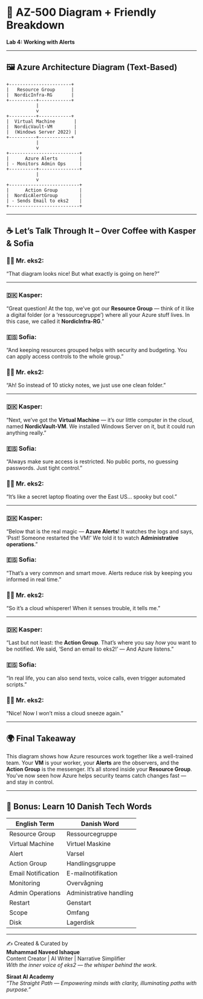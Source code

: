 # 🔷 AZ-500 Diagram + Friendly Breakdown  
**Lab 4: Working with Alerts**

---

## 🖼️ Azure Architecture Diagram (Text-Based)

```
+-----------------------+
|   Resource Group      |
|  NordicInfra-RG       |
+----------+------------+
           |
           v
+----------+------------+
|  Virtual Machine       |
|  NordicVault-VM        |
|  (Windows Server 2022) |
+----------+------------+
           |
           v
+--------------------------+
|      Azure Alerts        |
| - Monitors Admin Ops     |
+----------+---------------+
           |
           v
+--------------------------+
|      Action Group        |
|  NordicAlertGroup        |
| - Sends Email to eks2    |
+--------------------------+
```

---

## ☕ Let’s Talk Through It – Over Coffee with Kasper & Sofia

### 🧑‍💼 Mr. eks2:  
“That diagram looks nice! But what exactly is going on here?”

---

### 🇩🇰 Kasper:  
“Great question! At the top, we’ve got our **Resource Group** — think of it like a digital folder (or a ‘ressourcegruppe’) where all your Azure stuff lives. In this case, we called it **NordicInfra-RG**.”

### 🇪🇸 Sofia:  
“And keeping resources grouped helps with security and budgeting. You can apply access controls to the whole group.”

### 🧑‍💼 Mr. eks2:  
“Ah! So instead of 10 sticky notes, we just use one clean folder.”

---

### 🇩🇰 Kasper:  
“Next, we’ve got the **Virtual Machine** — it’s our little computer in the cloud, named **NordicVault-VM**. We installed Windows Server on it, but it could run anything really.”

### 🇪🇸 Sofia:  
“Always make sure access is restricted. No public ports, no guessing passwords. Just tight control.”

### 🧑‍💼 Mr. eks2:  
“It’s like a secret laptop floating over the East US… spooky but cool.”

---

### 🇩🇰 Kasper:  
“Below that is the real magic — **Azure Alerts**! It watches the logs and says, ‘Psst! Someone restarted the VM!’ We told it to watch **Administrative operations**.”

### 🇪🇸 Sofia:  
“That’s a very common and smart move. Alerts reduce risk by keeping you informed in real time.”

### 🧑‍💼 Mr. eks2:  
“So it’s a cloud whisperer! When it senses trouble, it tells me.”

---

### 🇩🇰 Kasper:  
“Last but not least: the **Action Group**. That’s where you say *how* you want to be notified. We said, ‘Send an email to eks2!’ — And Azure listens.”

### 🇪🇸 Sofia:  
“In real life, you can also send texts, voice calls, even trigger automated scripts.”

### 🧑‍💼 Mr. eks2:  
“Nice! Now I won’t miss a cloud sneeze again.”

---

## 🌍 Final Takeaway

This diagram shows how Azure resources work together like a well-trained team. Your **VM** is your worker, your **Alerts** are the observers, and the **Action Group** is the messenger. It’s all stored inside your **Resource Group**. You’ve now seen how Azure helps security teams catch changes fast — and stay in control.

---

## 📘 Bonus: Learn 10 Danish Tech Words

| English Term           | Danish Word           |
|------------------------|-----------------------|
| Resource Group         | Ressourcegruppe       |
| Virtual Machine        | Virtuel Maskine       |
| Alert                  | Varsel                |
| Action Group           | Handlingsgruppe       |
| Email Notification     | E-mailnotifikation     |
| Monitoring             | Overvågning           |
| Admin Operations       | Administrative handling |
| Restart                | Genstart              |
| Scope                  | Omfang                |
| Disk                   | Lagerdisk             |

---

✍️ Created & Curated by  
**Muhammad Naveed Ishaque**  
Content Creator | AI Writer | Narrative Simplifier  
_With the inner voice of eks2 — the whisper behind the work._

**Siraat AI Academy**  
_“The Straight Path — Empowering minds with clarity, illuminating paths with purpose.”_
